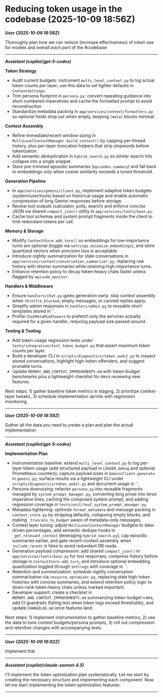 <!-- Generated by SpecStory -->

<!-- vscode Session 5ccc15af-6802-4ef4-9f57-e4f1f1b2a8a2 (2025-10-09 18:56Z) -->

# Reducing token usage in the codebase (2025-10-09 18:56Z)

_**User (2025-10-09 18:58Z)**_

Thoroughly plan how we can reduce (increase effectiveness) of token use for models and overall *each part* of the #codebase 

---

_**Assistant (copilot/gpt-5-codex)**_

**Token Strategy**
- Audit current budgets: instrument `multi_level_context.py` to log actual token counts per layer; use this data to set tighter defaults in `ContextSettings`.
- Trim persona footprint in `persona.py`: convert repeating guidance into short numbered imperatives and cache the formatted prompt to avoid reconstruction.
- Standardize metadata packing in `app/services/context/formatters.py` so optional fields drop out when empty, keeping `[meta]` blocks minimal.

**Context Assembly**
- Refine immediate/recent window sizing in `MultiLevelContextManager.build_context()` by capping per-thread history, plus per-layer truncation helpers that strip stopwords before tokenization.
- Add semantic deduplication in `hybrid_search.py` so similar search hits collapse into a single snippet.
- Store pre-trimmed episodic summaries (`episodes.summary`) and fall back to embeddings only when cosine similarity exceeds a tuned threshold.

**Generation Pipeline**
- In `app/services/gemini/client.py`, implement adaptive token budgets (system/user/tools) based on historical usage and enable automatic compression of long Gemini responses before storage.
- Review tool outputs (calculator, polls, search) and enforce concise JSON via shared `compact_json()` utility in `app/services/tools/base.py`.
- Cache tool schemas and system prompt fragments inside the client to limit redundant tokens per call.

**Memory & Storage**
- Modify `ContextStore.add_turn()` so embeddings for low-importance turns are optional (toggle via `settings.minimize_embeddings`), and store quantized vectors when precision loss is acceptable.
- Introduce nightly summarization for stale conversations in `app/services/context/conversation_summarizer.py`, replacing raw history with shorter summaries while retaining high-importance turns.
- Enhance retention policy to decay token-heavy chats faster unless flagged by `episode_monitor`.

**Handlers & Middleware**
- Ensure `handlers/chat.py` gates generation early: skip context assembly when `throttle_blocked`, empty messages, or canned replies apply.
- Simplify admin responses in `handlers/admin.py` to reusable short templates stored in ``.
- Profile `ChatMetaMiddleware` to prefetch only the services actually required for a given handler, reducing payload size passed around.

**Testing & Tooling**
- Add token-usage regression tests under `tests/integration/test_token_budget.py` that assert maximum token counts per layer.
- Build a developer CLI in `scripts/diagnostics/token_audit.py` to inspect stored conversations, highlight high-token offenders, and suggest prunable turns.
- Update `MEMORY_AND_CONTEXT_IMPROVEMENTS.md` with token-budget benchmarks plus a lightweight checklist for devs reviewing new features.

Next steps: 1) gather baseline token metrics in staging, 2) prioritize context-layer tweaks, 3) schedule implementation sprints with regression monitoring.

---

_**User (2025-10-09 18:59Z)**_

Gather all the data you need to create a plan and plan the actual implementation

---

_**Assistant (copilot/gpt-5-codex)**_

**Implementation Plan**
- Instrumentation baseline: extend `multi_level_context.py` to log per-layer token usage (add structured payload in `LOGGER.debug` and optional Prometheus counters); capture payload sizes in `GeminiClient.generate` in `gemini.py`; surface results via a lightweight CLI under `scripts/diagnostics/token_audit.py` and document usage in ``.
- Persona downsizing: refactor `persona.py` into reusable fragments managed by `system_prompt_manager.py`, converting long prose into terse imperative lines, caching the composed system prompt, and adding regression coverage in `tests/unit/test_system_prompt_manager.py`.
- Metadata tightening: optimize `format_metadata` and message packing in `context_store.py` by stripping defaults, collapsing empty blocks, and making `_truncate_to_budget` aware of metadata-only messages.
- Context layer tuning: adjust `MultiLevelContextManager` budgets to data-driven percentages, add semantic dedupe hooks in `_get_relevant_context` (leveraging `hybrid_search.py`), cap episodic summaries earlier, and gate recent-context assembly when `include_recent` is false to avoid redundant DB reads.
- Generation payload compression: add shared `compact_json()` in `app/services/tools/base.py` for tool responses, compress history before storage in `ContextStore.add_turn`, and introduce optional embedding quantization toggled through `Settings` with coverage in ``.
- Retention and summarization: schedule nightly conversation summarization via `resource_optimizer.py`, replacing stale high-token histories with concise summaries, and extend retention policy logic to down-rank token-heavy chats unless marked important.
- Developer support: create a checklist in `MEMORY_AND_CONTEXT_IMPROVEMENTS.md` summarizing token-budget rules, add CI guardrails (failing test when token logs exceed thresholds), and update `CHANGELOG.md` once features land.

Next steps: 1) implement instrumentation to gather baseline metrics, 2) use the data to tune context budgets/persona prompts, 3) roll out compression and retention changes with accompanying tests.

---

_**User (2025-10-09 19:02Z)**_

Implement that

---

_**Assistant (copilot/claude-sonnet-4.5)**_

I'll implement the token optimization plan systematically. Let me start by creating the necessary structure and implementing each component. Now let me start implementing the token optimization features: 

---

